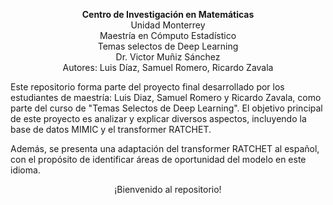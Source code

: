 <p align="center">
  <b>Centro de Investigación en Matemáticas</b><br>
  Unidad Monterrey<br>
  Maestría en Cómputo Estadístico<br>
  Temas selectos de Deep Learning<br>
  Dr. Victor Muñiz Sánchez<br>
  Autores: Luis Díaz, Samuel Romero, Ricardo Zavala
</p>
Este repositorio forma parte del proyecto final desarrollado por los estudiantes de maestría: Luis Diaz, Samuel Romero y Ricardo Zavala, como parte del curso de "Temas Selectos de Deep Learning". El objetivo principal de este proyecto es analizar y explicar diversos aspectos, incluyendo la base de datos MIMIC y el transformer RATCHET.

Además, se presenta una adaptación del transformer RATCHET al español, con el propósito de identificar áreas de oportunidad del modelo en este idioma.
<p align="center">
¡Bienvenido al repositorio!
</p>
